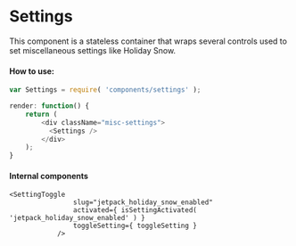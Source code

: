 Settings
=========

This component is a stateless container that wraps several controls used to set miscellaneous settings like Holiday Snow.

#### How to use:

```js
var Settings = require( 'components/settings' );

render: function() {
	return (
		<div className="misc-settings">
		  <Settings />
		</div>
	);
}
```

#### Internal components
```
<SettingToggle
				slug="jetpack_holiday_snow_enabled"
				activated={ isSettingActivated( 'jetpack_holiday_snow_enabled' ) }
				toggleSetting={ toggleSetting }
			/>
```
